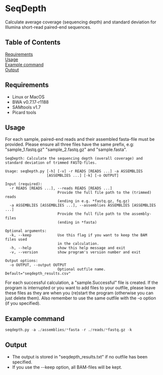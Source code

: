 # SeqDepth

Calculate average coverage (sequencing depth) and standard deviation for Illumina short-read paired-end sequences.

## Table of Contents

[Requirements](#Requirements)  
[Usage](#Usage)  
[Example command](#example-command)  
[Output](#Output)  

## Requirements

* Linux or MacOS
* BWA v0.7.17-r1188
* SAMtools v1.7
* Picard tools

## Usage

For each sample, paired-end reads and their assembled fasta-file must be provided. Please ensure all three files have the same prefix, e.g: "sample_1.fastq.gz" "sample_2.fastq.gz" and "sample.fasta".

``` 
SeqDepth: Calculate the sequencing depth (overall coverage) and standard deviation of trimmed FASTQ-files. 

Usage: seqDepth.py [-h] [-v] -r READS [READS ...] -a ASSEMBLIES
                   [ASSEMBLIES ...] [-k] [-o OUTPUT]

Input (required):
  -r READS [READS ...], --reads READS [READS ...]
                        Provide the full file path to the (trimmed) reads
                        (ending in e.g. *fastq.gz, fq.gz)
  -a ASSEMBLIES [ASSEMBLIES ...], --assemblies ASSEMBLIES [ASSEMBLIES ...]
                        Provide the full file path to the assembly-files
                        (ending in *fasta)

Optional arguments:
  -k, --keep            Use this flag if you want to keep the BAM files used
                        in the calculation.
  -h, --help            show this help message and exit
  -v, --version         show program's version number and exit

Output options:
  -o OUTPUT, --output OUTPUT
                        Optional outfile name. Default="seqdepth_results.csv"

```

For each successful calculation, a "sample.Successful" file is created. If the program is interrupted or you want to add files to your outfile, please leave these files as they are when you (re)start the program (otherwise you can just delete them). Also remember to use the same outfile with the -o option (if you specified).


## Example command

``` python
seqdepth.py -a ./assemblies/*fasta -r ./reads/*fastq.gz -k 
```

## Output

* The output is stored in "seqdepth_results.txt" if no outfile has been specified.
* If you use the --keep option, all BAM-files will be kept.
